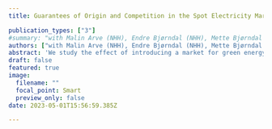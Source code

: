 ```yaml
---
title: Guarantees of Origin and Competition in the Spot Electricity Market

publication_types: ["3"]
#summary: "with Malin Arve (NHH), Endre Bjørndal (NHH), Mette Bjørndal (NHH), Mario Blázquez (NHH)."
authors: ["with Malin Arve (NHH), Endre Bjørndal (NHH), Mette Bjørndal (NHH), Mario Blázquez (NHH) | NHH Department of Business and Management Science Discussion Paper 2023/24 | [Submitted]"]
abstract: 'We study the effect of introducing a market for green energy attributes on the market for the energy itself. In Europe, renewable energy producers receive Guarantees of Origin (GOs) that they can sell to consumers who wish to declare their electricity consumption as "green". In a model of price competition, we show how the introduction of such a GO market can increase competition in the spot electricity market, leading to reduced electricity prices. In the current market design, the trade of GOs is not restricted by the physical transmission capacity in the spot electricity market. However, since the production capacity of GOs is still limited by the total dispatch of electricity, suppliers have incentives to compete more fiercely in the spot market. This pro-competitive effect disappears if the physical transmission capacity is also imposed on the GO market.'
draft: false
featured: true
image:
  filename: ""
  focal_point: Smart
  preview_only: false
date: 2023-05-01T15:56:59.385Z

---
```


